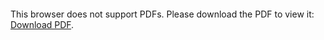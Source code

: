 <object data="christ-in-song/CIS1908pdfs/101.pdf" type="application/pdf" width="100%" height="1024px">
    <embed src="christ-in-song/CIS1908pdfs/101.pdf">
        <p>This browser does not support PDFs. Please download the PDF to view it: <a href="christ-in-song/CIS1908pdfs/101.pdf">Download PDF</a>.</p>
    </embed>
</object>
